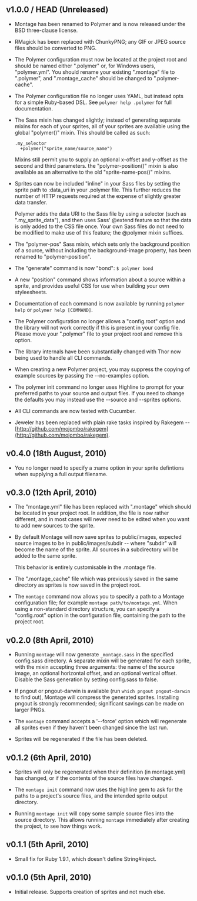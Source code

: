 v1.0.0 / HEAD (Unreleased)
--------------------------

* Montage has been renamed to Polymer and is now released under the BSD
  three-clause license.

* RMagick has been replaced with ChunkyPNG; any GIF or JPEG source files
  should be converted to PNG.

* The Polymer configuration must now be located at the project root and
  should be named either ".polymer" or, for Windows users, "polymer.yml".
  You should rename your existing ".montage" file to ".polymer", and
  ".montage\_cache" should be changed to ".polymer-cache".

* The Polymer configuration file no longer uses YAML, but instead opts
  for a simple Ruby-based DSL. See `polymer help .polymer` for full
  documentation.

* The Sass mixin has changed slightly; instead of generating separate
  mixins for each of your sprites, all of your sprites are available
  using the global "polymer()" mixin. This should be called as such:

      .my_selector
        +polymer("sprite_name/source_name")

  Mixins still permit you to supply an optional x-offset and y-offset as
  the second and third parameters. the "polymer-position()" mixin is
  also available as an alternative to the old "sprite-name-pos()"
  mixins.

* Sprites can now be included "inline" in your Sass files by setting the
  sprite path to :data\_uri in your .polymer file. This further reduces
  the number of HTTP requests required at the expense of slightly
  greater data transfer.

  Polymer adds the data URI to the Sass file by using a selector (such
  as ".my\_sprite\_data"), and then uses Sass' @extend feature so that
  the data is only added to the CSS file once. Your own Sass files do
  not need to be modified to make use of this feature; the @polymer
  mixin suffices.

* The "polymer-pos" Sass mixin, which sets only the background position
  of a source, without including the background-image property, has been
  renamed to "polymer-position".

* The "generate" command is now "bond": `$ polymer bond`

* A new "position" command shows information about a source within a
  sprite, and provides useful CSS for use when building your own
  styleesheets.

* Documentation of each command is now available by running `polymer
  help` or `polymer help [COMMAND]`.

* The Polymer configuration no longer allows a "config.root" option and
  the library will not work correctly if this is present in your config
  file. Please move your ".polymer" file to your project root and remove
  this option.

* The library internals have been substantially changed with Thor now
  being used to handle all CLI commands.

* When creating a new Polymer project, you may suppress the copying of
  example sources by passing the --no-examples option.

* The polymer init command no longer uses Highline to prompt for your
  preferred paths to your source and output files. If you need to change
  the defaults you may instead use the --source and --sprites options.

* All CLI commands are now tested with Cucumber.

* Jeweler has been replaced with plain rake tasks inspired by Rakegem --
  [http://github.com/mojombo/rakegem](http://github.com/mojombo/rakegem).

v0.4.0 (18th August, 2010)
--------------------------

* You no longer need to specify a :name option in your sprite defintions
  when supplying a full output filename.

v0.3.0 (12th April, 2010)
-------------------------

* The "montage.yml" file has been replaced with ".montage" which should
  be located in your project root. In addition, the file is now rather
  different, and in most cases will never need to be edited when you
  want to add new sources to the sprite.

* By default Montage will now save sprites to public/images, expected
  source images to be in public/images/subdir -- where "subdir" will
  become the name of the sprite. All sources in a subdirectory will be
  added to the same sprite.

  This behavior is entirely customisable in the .montage file.

* The ".montage\_cache" file which was previously saved in the same
  directory as sprites is now saved in the project root.

* The `montage` command now allows you to specify a path to a Montage
  configuration file; for example `montage path/to/montage.yml`. When
  using a non-standard directory structure, you can specify a
  "config.root" option in the configuration file, containing the path to
  the project root.

v0.2.0 (8th April, 2010)
------------------------

* Running `montage` will now generate `_montage.sass` in the specified
  config.sass directory. A separate mixin will be generated for each
  sprite, with the mixin accepting three arguments: the name of the
  source image, an optional horizontal offset, and an optional vertical
  offset. Disable the Sass generation by setting config.sass to false.

* If pngout or pngout-darwin is available (run `which pngout
  pngout-darwin` to find out), Montage will compress the generated
  sprites. Installing pngout is strongly recommended; significant
  savings can be made on larger PNGs.

* The `montage` command accepts a '--force' option which will regenerate
  all sprites even if they haven't been changed since the last run.

* Sprites will be regenerated if the file has been deleted.

v0.1.2 (6th April, 2010)
------------------------

* Sprites will only be regenerated when their definition (in
  montage.yml) has changed, or if the contents of the source files have
  changed.

* The `montage init` command now uses the highline gem to ask for the
  paths to a project's source files, and the intended sprite output
  directory.

* Running `montage init` will copy some sample source files into the
  source directory. This allows running `montage` immediately after
  creating the project, to see how things work.

v0.1.1 (5th April, 2010)
------------------------

* Small fix for Ruby 1.9.1, which doesn't define String#inject.

v0.1.0 (5th April, 2010)
------------------------

* Initial release. Supports creation of sprites and not much else.
